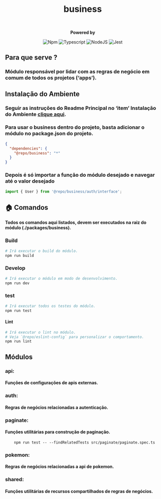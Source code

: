 <div style="text-align: center;">
    <h1>business</h1>
    <br/>
<p>
    <strong>Powered by</strong>

![Npm](https://shields.io/badge/npm-gray?logo=npm&style=falt)
![Typescript](https://img.shields.io/badge/typescript-%23323330.svg?style=falt&logo=typescript&logoColor=%233178C6)
![NodeJS](https://img.shields.io/badge/node.js-6DA55F?style=falt&logo=node.js&logoColor=white)
![Jest](https://img.shields.io/badge/jest-C53d15.svg?style=falt&logo=jest&logoColor=white)
</p>
</div>

## Para que serve ?
### Módulo responsável por lidar com as regras de negócio em comum de todos os projetos (‘apps’). 

## Instalação do Ambiente
### Seguir as instruções do Readme Principal no ‘item’ Instalação do Ambiente [clique aqui](../../README.md). 

### Para usar o business dentro do projeto, basta adicionar o módulo no package.json do projeto.
```json
{
  "dependencies": {
    "@repo/business": "*"
  }      
}
```
### Depois é só importar a função do módulo desejado e navegar até o valor desejado
```typescript
import { User } from '@repo/business/auth/interface';
```

## 🏠  Comandos
#### Todos os comandos aqui listados, devem ser executados na raiz do módulo (./packages/business).

### Build
```bash
# Irá executar o build do módulo.
npm run build
```

### Develop

```bash
# Irá executar o módulo em modo de desenvolvimento.
npm run dev
```

### test

```bash
# Irá executar todos os testes do módulo.
npm run test
```

#### Lint

```bash
# Irá executar o lint no módulo.
# Veja `@repo/eslint-config` para personalizar o comportamento.
npm run lint
```
## Módulos
### api:
#### Funções de configurações de apis externas.

### auth:
#### Regras de negócios relacionadas a autenticação.

### paginate:
#### Funções utilitárias para construção de paginação.
```
    npm run test -- --findRelatedTests src/paginate/paginate.spec.ts                                 
```

### pokemon:
#### Regras de negócios relacionadas a api de pokemon.

### shared:
#### Funções utilitárias de recursos compartilhados de regras de negócios.
